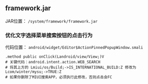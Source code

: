 ## framework.jar
JAR位置： `/system/framework/framework.jar`

### 优化文字选择菜单搜索按钮的点击行为
代码位置： `android/widget/Editor$ActionPinnedPopupWindow.smali`
```
.method public onClick(Landroid/view/View;)V
# 关键代码：android.intent.action.WEB_SEARCH
# 将其上方的 Lmiui/os/Build;->IS_INTERNATIONAL_BUILD:Z 修改为 Lcom/winter/mysu;->TRUE:Z
# 如果你删除了MIUI搜索APP，必须执行此修改，否则点击会FC
```
